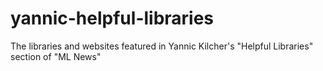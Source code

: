 # yannic-helpful-libraries
The libraries and websites featured in Yannic Kilcher's "Helpful Libraries" section of "ML News"
